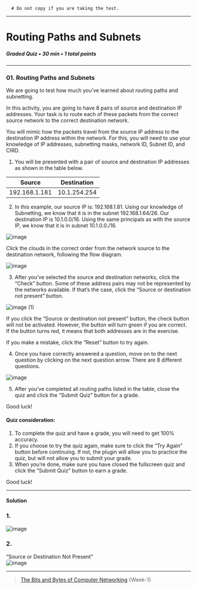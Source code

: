 ``` 
  # Do not copy if you are taking the test.
``` 
--- 

# Routing Paths and Subnets    
##### Graded Quiz • 30 min • 1 total points 
----- 


### 01. Routing Paths and Subnets  
We are going to test how much you’ve learned about routing paths and subnetting.   

In this activity, you are going to have 8 pairs of source and destination IP addresses. Your task is to route each of these packets from the correct source network to the correct destination network.   

You will mimic how the packets travel from the source IP address to the destination IP address within the network. For this, you will need to use your knowledge of IP addresses, subnetting masks, network ID, Subnet ID, and CIRD.    

1. You will be presented with a pair of source and destination IP addresses as shown in the table below.   

  | Source        | Destination  | 
  | ------------- | ------------ |  
  | 192.168.1.181 | 10.1.254.254 | 

2. In this example, our source IP is: 192.168.1.81. Using our knowledge of Subnetting, we know that it is in the subnet 192.168.1.64/26. Our destination IP is 10.1.0.0/16. Using the same principals as with the source IP, we know that it is in subnet 10.1.0.0./16.   

![image](https://user-images.githubusercontent.com/89868933/236836948-f1cf1e56-43e9-4440-9377-20ea50ffcad9.png)

Click the clouds in the correct order from the network source to the destination network, following the flow diagram.  

![image](https://user-images.githubusercontent.com/89868933/236837975-42b37df1-54d6-45cb-8ab1-c5a6027855c0.png)

3. After you’ve selected the source and destination networks, click the “Check” button. Some of these address pairs may not be represented by the networks available. If that’s the case, click the “Source or destination not present” button.   

![image (1)](https://user-images.githubusercontent.com/89868933/236838846-56f176c6-5bdc-49af-897e-332d6871177d.png) 

If you click the “Source or destination not present” button, the check button will not be activated. However, the button will turn green if you are correct. If the button turns red, it means that both addresses are in the exercise. 

If you make a mistake, click the “Reset” button to try again.

 4. Once you have correctly answered a question, move on to the next question by clicking on the next question arrow. There are 8 different questions.  

![image](https://user-images.githubusercontent.com/89868933/236838184-79c90a44-8923-4275-90d4-2fc71f38ea11.png)

5. After you’ve completed all routing paths listed in the table, close the quiz and click the “Submit Quiz” button for a grade.

Good luck! 


#### Quiz consideration:

1. To complete the quiz and have a grade, you will need to get 100% accuracy.
1. If you choose to try the quiz again, make sure to click the “Try Again” button before continuing. If not, the plugin will allow you to practice the quiz, but will not allow you to submit your grade.
1. When you’re done, make sure you have closed the fullscreen quiz and click the “Submit Quiz” button to earn a grade.

Good luck! 


------- 
#### Solution 

### 1. 
![image](https://user-images.githubusercontent.com/89868933/236841798-07f28821-9ed5-4af7-a39f-440a2c1815ef.png)

### 2. 
“Source or Destination Not Present”  
![image](https://user-images.githubusercontent.com/89868933/236842834-a91c6dd1-fc9f-4f1c-90fd-18c18a465257.png)







--- 
> [The Bits and Bytes of Computer Networking](https://www.coursera.org/learn/computer-networking/) {Week-1} 
